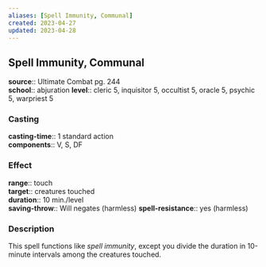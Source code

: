 ```yaml
---
aliases: [Spell Immunity, Communal]
created: 2023-04-27
updated: 2023-04-28
---
```


## Spell Immunity, Communal

**source**:: Ultimate Combat pg. 244  
**school**:: abjuration
**level**:: cleric 5, inquisitor 5, occultist 5, oracle 5, psychic 5, warpriest 5

### Casting

**casting-time**:: 1 standard action  
**components**:: V, S, DF

### Effect

**range**:: touch  
**target**:: creatures touched  
**duration**:: 10 min./level  
**saving-throw**:: Will negates (harmless)
**spell-resistance**:: yes (harmless)

### Description

This spell functions like *spell immunity*, except you divide the duration in 10-minute intervals among the creatures touched.
